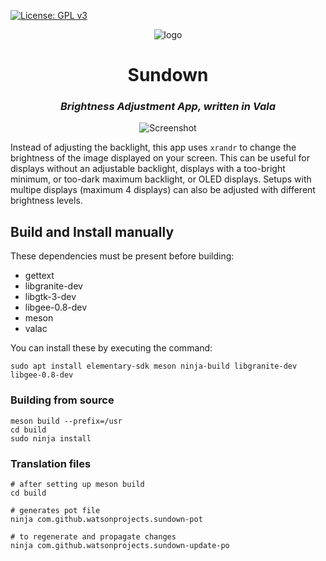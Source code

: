 [![License: GPL v3](https://img.shields.io/badge/License-GPL%20v3-blue.svg)](https://github.com/watsonprojects/sundown/blob/master/LICENSE)

<p align="center">
<img src="https://github.com/watsonprojects/sundown/blob/master/icons/128/com.github.watsonprojects.sundown.svg" alt="logo"> <br>
</p>

<div>
  <h1 align="center">Sundown</h1>
  <h3 align="center"><i>Brightness Adjustment App, written in Vala</i></h3>
</div>

<p align="center">
  <img src="https://github.com/watsonprojects/sundown/blob/master/data/screenshot.png" alt="Screenshot"> <br>
</p>

Instead of adjusting the backlight, this app uses `xrandr` to change the brightness of the image displayed on your screen. This can be useful for displays without an adjustable backlight, displays with a too-bright minimum, or too-dark maximum backlight, or OLED displays. Setups with multipe displays (maximum 4 displays) can also be adjusted with different brightness levels.

<!-- ## Install from AppCenter
On elementaryOS simply install Sundown from AppCenter:
<p align="center">
  <a href="https://appcenter.elementary.io/com.github.watsonprojects.sundown">
    <img src="https://appcenter.elementary.io/badge.svg" alt="Get it on AppCenter">
  </a>
</p>

### or -->

## Build and Install manually

These dependencies must be present before building:

* gettext
* libgranite-dev
* libgtk-3-dev
* libgee-0.8-dev
* meson
* valac

<p>You can install these by executing the command:</p>

```
sudo apt install elementary-sdk meson ninja-build libgranite-dev libgee-0.8-dev
```

### Building from source

```
meson build --prefix=/usr
cd build
sudo ninja install
```

### Translation files
```
# after setting up meson build
cd build

# generates pot file
ninja com.github.watsonprojects.sundown-pot

# to regenerate and propagate changes
ninja com.github.watsonprojects.sundown-update-po
```